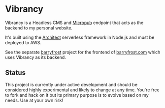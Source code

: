# Vibrancy

Vibrancy is a Headless CMS and [Micropub](https://micropub.net/) endpoint that acts as the backend to my personal website. 

It's built using the [Architect](https://arc.codes/) serverless framework in Node.js and must be deployed to AWS.

See the separate [barryfrost](https://github.com/barryf/barryfrost) project for the frontend of [barryfrost.com](https://barryfrost.com/) which uses Vibrancy as its backend.

## Status

This project is currently under active development and should be considered highly experimental and likely to change at any time. You're free to fork and hack on it but its primary purpose is to evolve based on my needs. Use at your own risk!
